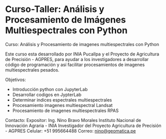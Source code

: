 # Curso-Taller:  Análisis y Procesamiento de Imágenes Multiespectrales con Python
Curso: Análisis y Procesamiento de imagenes multiespectrales con Python

Este curso esta desarrollado por INIA Pucallpa y el Proyecto de Agricultura de Precisión - AGPRES, para ayudar a los investigadores a desarrollar código de programación y así facilitar procesamientos de imagenes multiespectrales pesados.

Objetivos: 
* Introducción python con JupyterLab
* Desarrollar codigos en JypterLab
* Determinar indices espectrales multiespectrales
* Procesamiento imagenes multiespectral Landsat
* Procesamiento de imagenes multiespectrales RPAS

Contacto:
Expositor: Ing. Nino Bravo Morales
Instituto Nacional de Innovación Agraria - INIA
Investigador del Proyecto Agricultura de Precisión - AGPRES
Celular: +51 995664488
Correo: nino@geomatica.pe
